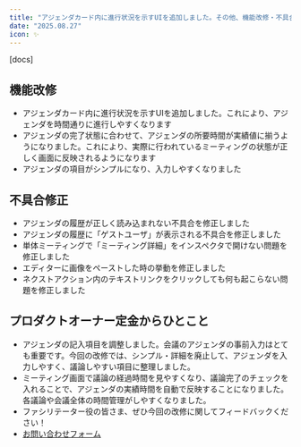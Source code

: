 ```yaml
---
title: "アジェンダカード内に進行状況を示すUIを追加しました。その他、機能改修・不具合修正を行いました"
date: "2025.08.27"
icon: ✨
---
```


[docs]

## 機能改修

- アジェンダカード内に進行状況を示すUIを追加しました。これにより、アジェンダを時間通りに進行しやすくなります
- アジェンダの完了状態に合わせて、アジェンダの所要時間が実績値に揃うようになりました。これにより、実際に行われているミーティングの状態が正しく画面に反映されるようになります
- アジェンダの項目がシンプルになり、入力しやすくなりました

## 不具合修正

- アジェンダの履歴が正しく読み込まれない不具合を修正しました
- アジェンダの履歴に「ゲストユーザ」が表示される不具合を修正しました
- 単体ミーティングで「ミーティング詳細」をインスペクタで開けない問題を修正しました
- エディターに画像をペーストした時の挙動を修正しました
- ネクストアクション内のテキストリンクをクリックしても何も起こらない問題を修正しました

## プロダクトオーナー定金からひとこと
- アジェンダの記入項目を調整しました。会議のアジェンダの事前入力はとても重要です。今回の改修では、シンプル・詳細を廃止して、アジェンダを入力しやすく、議論しやすい項目に整理しました。
- ミーティング画面で議論の経過時間を見やすくなり、議論完了のチェックを入れることで、アジェンダの実績時間を自動で反映することになりました。各議論や会議全体の時間管理がしやすくなりました。
- ファシリテーター役の皆さま、ぜひ今回の改修に関してフィードバックください！
- [お問い合わせフォーム](https://docs.google.com/forms/d/e/1FAIpQLScCyzYCVpWlBvP6wIDY8_RiWEb5zFt2GHzIB4Jvi8ccWkm9Gw/viewform)
